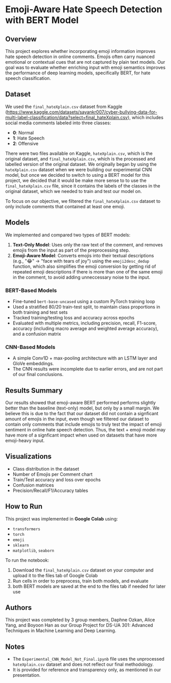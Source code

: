 # Emoji-Aware Hate Speech Detection with BERT Model

## Overview

This project explores whether incorporating emoji information improves hate speech detection in online comments. Emojis often carry nuanced emotional or contextual cues that 
are not captured by plain text models. Our goal was to evaluate whether enriching input with emoji semantics improves the performance of deep learning models, specifically BERT, for hate speech classification.

## Dataset

We used the `final_hateXplain.csv` dataset from Kaggle (https://www.kaggle.com/datasets/sayankr007/cyber-bullying-data-for-multi-label-classification/data?select=final_hateXplain.csv), 
which includes social media comments labeled into three classes:
- **0**: Normal
- **1**: Hate Speech
- **2**: Offensive

There were two files available on Kaggle, `hateXplain.csv`, which is the original dataset, and `final_hateXplain.csv`, which is the processed and labelled version of the 
original dataset. We originally began by using the `hateXplain.csv` dataset when we were building our experimental CNN model, but once we decided to switch to using a BERT 
model for this project, we decided that it would be make more sense to to use the `final_hateXplain.csv` file, since it contains the labels of the classes in the original 
dataset, which we needed to train and test our model on. 

To focus on our objective, we filtered the `final_hateXplain.csv` dataset to only include comments that contained at least one emoji.

## Models

We implemented and compared two types of BERT models:
1. **Text-Only Model**: Uses only the raw text of the comment, and removes emojis from the input as part of the preprocessing step.
2. **Emoji-Aware Model**: Converts emojis into their textual descriptions (e.g., "😂" → "face with tears of joy") using the `emoji2desc_dedup` function, which also simplifies
the emoji conversion by getting rid of repeated emoji descriptions if there is more than one of the same emoji in the comment, to avoid adding unneccessary noise to the input.

### BERT-Based Models
- Fine-tuned `bert-base-uncased` using a custom PyTorch training loop
- Used a stratified 80/20 train-test split, to maintain class proportions in both training and test sets
- Tracked training/testing loss and accuracy across epochs
- Evaluated with multiple metrics, including precision, recall, F1-score, accuracy (including macro average and weighted average accuracy), and a confusion matrix

### CNN-Based Models
- A simple Conv1D + max-pooling architecture with an LSTM layer and GloVe embeddings.
- The CNN results were incomplete due to earlier errors, and are not part of our final conclusions.

## Results Summary

Our results showed that emoji-aware BERT performed performs slightly better than the baseline (text-only) model, but only by a small margin. We believe this is due to the fact 
that our dataset did not contain a signficant amount of emojis in the input, even though we filtered our dataset to contain only comments that include emojis to truly test the 
impact of emoji sentiment in online hate speech detection. Thus, the text + emoji model may have more of a signficant impact when used on datasets that have more emoji-heavy input.

## Visualizations

- Class distribution in the dataset
- Number of Emojis per Comment chart
- Train/Test accuracy and loss over epochs
- Confusion matrices
- Precision/Recall/F1/Accuracy tables


## How to Run

This project was implemented in **Google Colab** using:
- `transformers`
- `torch`
- `emoji`
- `sklearn`
- `matplotlib`, `seaborn`

To run the notebook:
1. Download the `final_hateXplain.csv` dataset on your computer and upload it to the files tab of Google Colab
2. Run cells in order to preprocess, train both models, and evaluate
3. both BERT models are saved at the end to the files tab if needed for later use

## Authors

This project was completed by 3 group members, Daphne Ozkan, Alice Yang, and Boyoon Han as our Group Project for DS-UA 301: Advanced Techniques in Machine Learning 
and Deep Learning.

## Notes

- The `Experimental_CNN_Model_Not_Final.ipynb` file uses the unprocessed `hateXplain.csv` dataset and does not reflect our final methodology.
- It is provided for reference and transparency only, as mentioned in our presentation.
